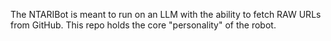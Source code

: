 The NTARIBot is meant to run on an LLM with the ability to fetch RAW URLs from GitHub. This repo holds the core "personality" of the robot. 

